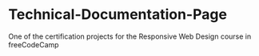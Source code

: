 # Technical-Documentation-Page
One of the certification projects for the Responsive Web Design course in freeCodeCamp

